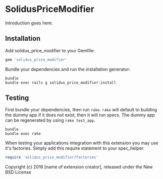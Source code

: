 SolidusPriceModifier
====================

Introduction goes here.

Installation
------------

Add solidus_price_modifier to your Gemfile:

```ruby
gem 'solidus_price_modifier'
```

Bundle your dependencies and run the installation generator:

```shell
bundle
bundle exec rails g solidus_price_modifier:install
```

Testing
-------

First bundle your dependencies, then run `rake`. `rake` will default to building the dummy app if it does not exist, then it will run specs. The dummy app can be regenerated by using `rake test_app`.

```shell
bundle
bundle exec rake
```

When testing your applications integration with this extension you may use it's factories.
Simply add this require statement to your spec_helper:

```ruby
require 'solidus_price_modifier/factories'
```

Copyright (c) 2016 [name of extension creator], released under the New BSD License

